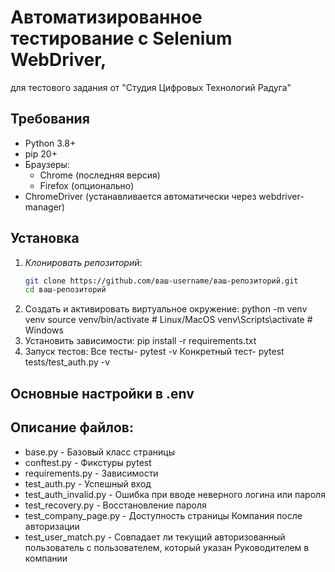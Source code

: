 # Автоматизированное тестирование с Selenium WebDriver,<br> 
для тестового задания от "Студия Цифровых Технологий Радуга"

## Требования
- Python 3.8+
- pip 20+
- Браузеры:
  - Chrome (последняя версия)
  - Firefox (опционально)
- ChromeDriver (устанавливается автоматически через webdriver-manager)

## Установка
1. *Клонировать репозиторий*:
   ```bash
   git clone https://github.com/ваш-username/ваш-репозиторий.git
   cd ваш-репозиторий
2. Создать и активировать виртуальное окружение:
python -m venv venv
source venv/bin/activate  # Linux/MacOS
venv\Scripts\activate     # Windows
3. Установить зависимости: pip install -r requirements.txt
4. Запуск тестов: 
Все тесты- pytest -v
Конкретный тест- pytest tests/test_auth.py -v

## Основные настройки в .env

## Описание файлов:
- base.py - Базовый класс страницы
- conftest.py - Фикстуры pytest
- requirements.py - Зависимости
- test_auth.py - Успешный вход
- test_auth_invalid.py - Ошибка при вводе неверного логина или пароля
- test_recovery.py - Восстановление пароля
- test_company_page.py - Доступность страницы Компания после авторизации
- test_user_match.py - Совпадает ли текущий авторизованный пользователь с пользователем, который указан Руководителем в компании
